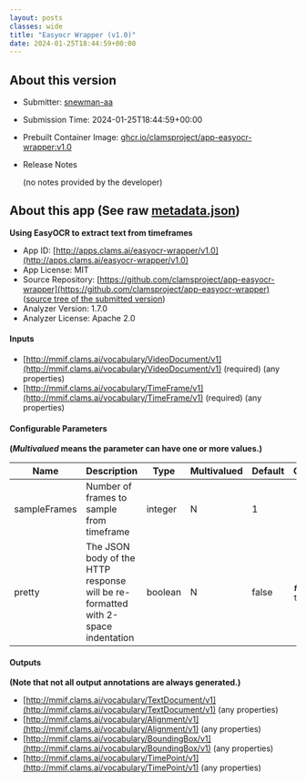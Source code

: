 ```yaml
---
layout: posts
classes: wide
title: "Easyocr Wrapper (v1.0)"
date: 2024-01-25T18:44:59+00:00
---
```

## About this version

* Submitter: [snewman-aa](https://github.com/snewman-aa)
* Submission Time: 2024-01-25T18:44:59+00:00
* Prebuilt Container Image: [ghcr.io/clamsproject/app-easyocr-wrapper:v1.0](https://github.com/clamsproject/app-easyocr-wrapper/pkgs/container/app-easyocr-wrapper/v1.0)
* Release Notes

    (no notes provided by the developer)

## About this app (See raw [metadata.json](metadata.json))

**Using EasyOCR to extract text from timeframes**

* App ID: [http://apps.clams.ai/easyocr-wrapper/v1.0](http://apps.clams.ai/easyocr-wrapper/v1.0)
* App License: MIT
* Source Repository: [https://github.com/clamsproject/app-easyocr-wrapper](https://github.com/clamsproject/app-easyocr-wrapper) ([source tree of the submitted version](https://github.com/clamsproject/app-easyocr-wrapper/tree/v1.0))
* Analyzer Version: 1.7.0
* Analyzer License: Apache 2.0


#### Inputs
* [http://mmif.clams.ai/vocabulary/VideoDocument/v1](http://mmif.clams.ai/vocabulary/VideoDocument/v1)  (required)
(any properties)
* [http://mmif.clams.ai/vocabulary/TimeFrame/v1](http://mmif.clams.ai/vocabulary/TimeFrame/v1)  (required)
(any properties)


#### Configurable Parameters
**(_Multivalued_ means the parameter can have one or more values.)**

|Name|Description|Type|Multivalued|Default|Choices|
|----|-----------|----|-----------|-------|-------|
|sampleFrames|Number of frames to sample from timeframe|integer|N|1||
|pretty|The JSON body of the HTTP response will be re-formatted with 2-space indentation|boolean|N|false|**_`false`_**, `true`|


#### Outputs
**(Note that not all output annotations are always generated.)**
* [http://mmif.clams.ai/vocabulary/TextDocument/v1](http://mmif.clams.ai/vocabulary/TextDocument/v1) 
(any properties)
* [http://mmif.clams.ai/vocabulary/Alignment/v1](http://mmif.clams.ai/vocabulary/Alignment/v1) 
(any properties)
* [http://mmif.clams.ai/vocabulary/BoundingBox/v1](http://mmif.clams.ai/vocabulary/BoundingBox/v1) 
(any properties)
* [http://mmif.clams.ai/vocabulary/TimePoint/v1](http://mmif.clams.ai/vocabulary/TimePoint/v1) 
(any properties)
